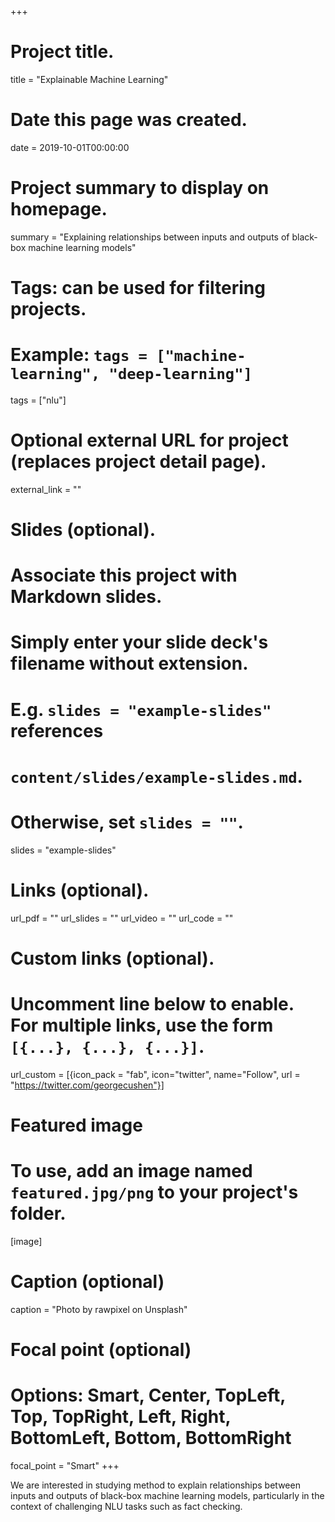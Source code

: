 +++
# Project title.
title = "Explainable Machine Learning"

# Date this page was created.
date = 2019-10-01T00:00:00

# Project summary to display on homepage.
summary = "Explaining relationships between inputs and outputs of black-box machine learning models"

# Tags: can be used for filtering projects.
# Example: `tags = ["machine-learning", "deep-learning"]`
tags = ["nlu"]

# Optional external URL for project (replaces project detail page).
external_link = ""

# Slides (optional).
#   Associate this project with Markdown slides.
#   Simply enter your slide deck's filename without extension.
#   E.g. `slides = "example-slides"` references 
#   `content/slides/example-slides.md`.
#   Otherwise, set `slides = ""`.
slides = "example-slides"

# Links (optional).
url_pdf = ""
url_slides = ""
url_video = ""
url_code = ""

# Custom links (optional).
#   Uncomment line below to enable. For multiple links, use the form `[{...}, {...}, {...}]`.
url_custom = [{icon_pack = "fab", icon="twitter", name="Follow", url = "https://twitter.com/georgecushen"}]

# Featured image
# To use, add an image named `featured.jpg/png` to your project's folder. 
[image]
  # Caption (optional)
  caption = "Photo by rawpixel on Unsplash"
  
  # Focal point (optional)
  # Options: Smart, Center, TopLeft, Top, TopRight, Left, Right, BottomLeft, Bottom, BottomRight
  focal_point = "Smart"
+++

We are interested in studying method to explain relationships between inputs and outputs of black-box machine learning models, particularly in the context of challenging NLU tasks such as fact checking.
